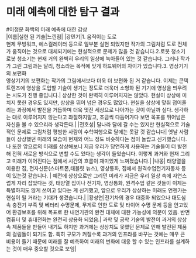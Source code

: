미래 예측에 대한 탐구 결과
=========================

#이정문 화백의 미래 예측에 대한 감상<br>
|이름|실현 된 기술|느낀점|
|강민기|1. 움직이는 도로<br>  현제 무빙워크, 에스컬레이터 등으로 일부분 실현 되었지만 작가의 그림처럼 도로 전체가 움직이는 것으로 대체되기에는 현실적으로 문제가 많을 것 같습니다.2.로봇 청소기<br> 로봇 청소기는 현재 거의 완벽히 우리의 일상에 녹아들어 있는 것 같습니다. 그러나 작가가 그린 그림과는 달리, 청소라는 목적에 맞게 하드웨어의 차이가 있습니다.3. 영상기기의 보편화<br>영상기기의 보편화는 작가의 그림에서보다 더욱 더 보편화 된 거 같습니다. 이제는 콘택트렌즈에 영상을 도입할 기술이 생기는 정도로 더욱더 소형화 된 기기에 영상을 띄우려는 시도가 진행 중입니다.| 상상한 것이 완벽히 이루어지지는 않았다. 현실이 상상에 미치지 못한 경우도 있지만, 상상을 뛰어 넘은 경우도 많았다. 현실을 상상에 맞춰 접어올리는 과정에서 발전을 거듭하며 더욱 멋진 세상으로 나아가는 것이 아닐까 싶다. 생각하는 대로 이루어지지 않는다고 좌절하지말고, 조금씩 다듬어가다 보면 목표를 뛰어넘은 자신을 볼 수 있으리라 생각든다.|
|전호성| 달나라 달에 갈 수는 있지만 현실적으로 기술적인 문제로 그림처럼 평범한 사람이 수학여행으로 달에는 못갈 것 같습니다| 옛날 사람들이 상상했던 미래의 모습이 현재와 어느 정도 비슷하다는 점이 놀랍고 신기했습니다. 나 또한 앞으로의 미래를 상상해보니 지금 우리가 당연하게 사용하는 기술들이 더 발전해 전혀 새로운 방식으로 변할 수도 있다는 생각이 들었습니다. 이렇게 과거와 현재 그리고 미래가 이어진다는 점에서 시간의 흐름이 재미있게 느껴졌습니다.|
|나몽| 태양열을 이용한 집, 전자신문(스마트폰,태블릿 뉴스), 영상통화, 집에서 원격수업전기자동차 등이 있는것 같습니다. | 예전에 상상으로만 그리던 미래가 지금은 우리 일상 속에 자연스럽게 자리 잡았다는 것, 태양열 집이나 전기차, 영상통화, 원격수업 같은 것들이 이제는 특별하지도 않게 쓰이고 있다는 게 신기했고, 앞으로 우리가 상상하는 미래도 언젠가는 현실이 될 거라는 기대가 생겼습니다.|
|황성연|전기차의 경우 대중화 되었으나 대도심 속 충전기 부족 및 베터리 수명문제, 무게로 인한 도로 및 타이어 수명 문제 등을 안고있어 환경보호를 위해 목표로 한 내연기관의 완전 대체에 대한 가능성에 의문이 있음. 반면 컴퓨터 및 휴대전화는 완전히 상용화 되었음.| 과학 및 공학 기술의 발전이 과거의 상상속 제품들을 만들어 내기도 하지만 과거에는 상상치도 못했던 문제로 인해 발전된 제품의 걸림돌이 되기도 함. 특히 규모가 커질수록 과거의 인프라를 바꾸는 것에는 매우 큰 비용이 들기 때문에 미래를 잘 예측하여 미래의 변화에 대응 할 수 있는 인프라를 설계하는 것이 매우 중요할 것으로 보임|

